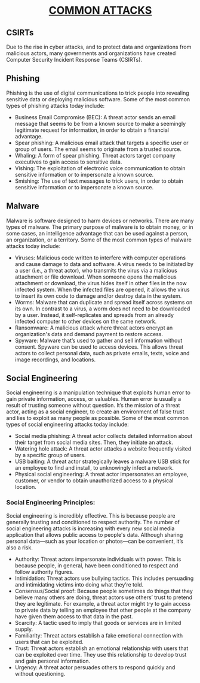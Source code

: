 <h1 style="text-align: center; text-decoration: underline;">COMMON ATTACKS</h1>

## CSIRTs
Due to the rise in cyber attacks, and to protect data and organizations from malicious actors, many governments and organizations have created Computer Security Incident Response Teams (CSIRTs).

## Phishing
Phishing is the use of digital communications to trick people into revealing sensitive data or deploying malicious software. Some of the most common types of phishing attacks today include:
    
* Business Email Compromise (BEC): A threat actor sends an email message that seems to be from a known source to make a seemingly legitimate request for information, in order to obtain a financial advantage.
* Spear phishing: A malicious email attack that targets a specific user or group of users. The email seems to originate from a trusted source.
* Whaling: A form of spear phishing. Threat actors target company executives to gain access to sensitive data.
* Vishing: The exploitation of electronic voice communication to obtain sensitive information or to impersonate a known source.
* Smishing: The use of text messages to trick users, in order to obtain sensitive information or to impersonate a known source.

## Malware
Malware is software designed to harm devices or networks. There are many types of malware. The primary purpose of malware is to obtain money, or in some cases, an intelligence advantage that can be used against a person, an organization, or a territory. Some of the most common types of malware attacks today include:

* Viruses: Malicious code written to interfere with computer operations and cause damage to data and software. A virus needs to be initiated by a user (i.e., a threat actor), who transmits the virus via a malicious attachment or file download. When someone opens the malicious attachment or download, the virus hides itself in other files in the now infected system. When the infected files are opened, it allows the virus to insert its own code to damage and/or destroy data in the system.
* Worms: Malware that can duplicate and spread itself across systems on its own. In contrast to a virus, a worm does not need to be downloaded by a user. Instead, it self-replicates and spreads from an already infected computer to other devices on the same network.
* Ransomware: A malicious attack where threat actors encrypt an organization's data and demand payment to restore access.
* Spyware: Malware that’s used to gather and sell information without consent. Spyware can be used to access devices. This allows threat actors to collect personal data, such as private emails, texts, voice and image recordings, and locations.

## Social Engineering
Social engineering is a manipulation technique that exploits human error to gain private information, access, or valuables. Human error is usually a result of trusting someone without question. It’s the mission of a threat actor, acting as a social engineer, to create an environment of false trust and lies to exploit as many people as possible. Some of the most common types of social engineering attacks today include:

* Social media phishing: A threat actor collects detailed information about their target from social media sites. Then, they initiate an attack.
* Watering hole attack: A threat actor attacks a website frequently visited by a specific group of users.
* USB baiting: A threat actor strategically leaves a malware USB stick for an employee to find and install, to unknowingly infect a network.
* Physical social engineering: A threat actor impersonates an employee, customer, or vendor to obtain unauthorized access to a physical location.

### Social Engineering Principles:
Social engineering is incredibly effective. This is because people are generally trusting and conditioned to respect authority. The number of social engineering attacks is increasing with every new social media application that allows public access to people's data. Although sharing personal data—such as your location or photos—can be convenient, it’s also a risk.

* Authority: Threat actors impersonate individuals with power. This is because people, in general, have been conditioned to respect and follow authority figures.
* Intimidation: Threat actors use bullying tactics. This includes persuading and intimidating victims into doing what they’re told.
* Consensus/Social proof: Because people sometimes do things that they believe many others are doing, threat actors use others’ trust to pretend they are legitimate. For example, a threat actor might try to gain access to private data by telling an employee that other people at the company have given them access to that data in the past.
* Scarcity: A tactic used to imply that goods or services are in limited supply.
* Familiarity: Threat actors establish a fake emotional connection with users that can be exploited.
* Trust: Threat actors establish an emotional relationship with users that can be exploited over time. They use this relationship to develop trust and gain personal information.
* Urgency: A threat actor persuades others to respond quickly and without questioning.